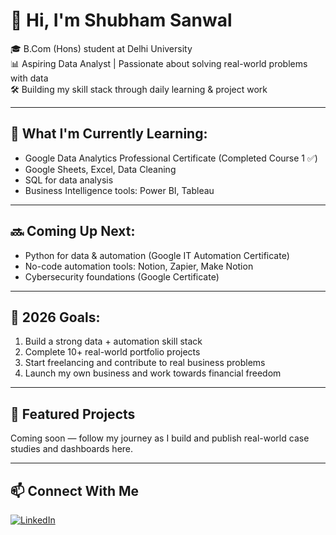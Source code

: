 # 👋 Hi, I'm Shubham Sanwal

🎓 B.Com (Hons) student at Delhi University  
📊 Aspiring Data Analyst | Passionate about solving real-world problems with data  
🛠️ Building my skill stack through daily learning & project work

---

## 🧠 What I'm Currently Learning:
- Google Data Analytics Professional Certificate (Completed Course 1 ✅)
- Google Sheets, Excel, Data Cleaning
- SQL for data analysis
- Business Intelligence tools: Power BI, Tableau

---

## 🔜 Coming Up Next:
- Python for data & automation (Google IT Automation Certificate)
- No-code automation tools: Notion, Zapier, Make Notion
- Cybersecurity foundations (Google Certificate)

---

## 🎯 2026 Goals:
1. Build a strong data + automation skill stack  
2. Complete 10+ real-world portfolio projects  
3. Start freelancing and contribute to real business problems  
4. Launch my own business and work towards financial freedom

---

## 📂 Featured Projects
Coming soon — follow my journey as I build and publish real-world case studies and dashboards here.

---

## 📫 Connect With Me

[![LinkedIn](https://img.shields.io/badge/LinkedIn-blue?style=flat&logo=linkedin)](https://linkedin.com/in/your-link-here)

